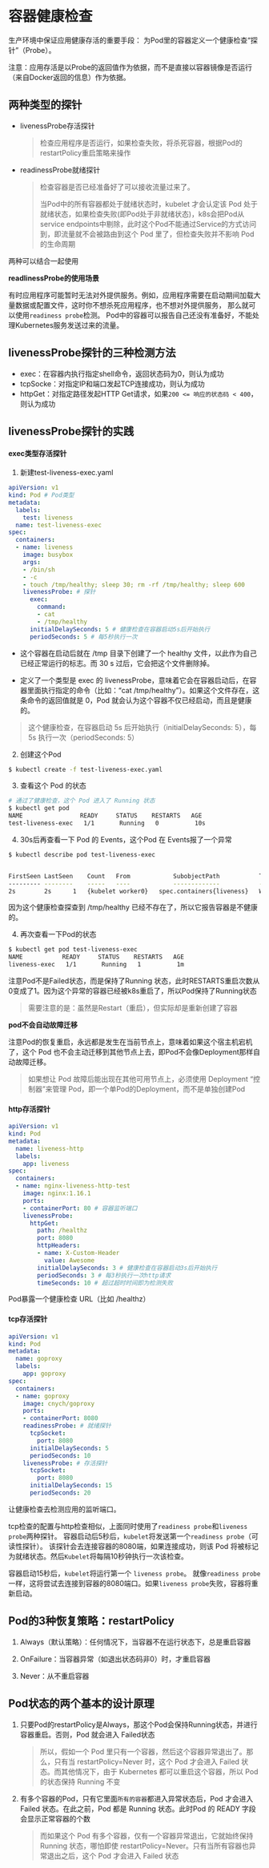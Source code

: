# 容器健康检查

生产环境中保证应用健康存活的重要手段： 为Pod里的容器定义一个健康检查“探针”（Probe）。



注意：应用存活是以Probe的返回值作为依据，而不是直接以容器镜像是否运行（来自Docker返回的信息）作为依据。



## 两种类型的探针

* livenessProbe存活探针

  > 检查应用程序是否运行，如果检查失败，将杀死容器，根据Pod的restartPolicy重启策略来操作

* readinessProbe就绪探针

  > 检查容器是否已经准备好了可以接收流量过来了。
  >
  > 当Pod中的所有容器都处于就绪状态时，kubelet 才会认定该 Pod 处于就绪状态，如果检查失败(即Pod处于非就绪状态)，k8s会把Pod从service endpoints中剔除，此时这个Pod不能通过Service的方式访问到，即流量就不会被路由到这个 Pod 里了，但检查失败并不影响 Pod 的生命周期

两种可以结合一起使用



**readlinessProbe的使用场景**

有时应用程序可能暂时无法对外提供服务。例如，应用程序需要在启动期间加载大量数据或配置文件，这时你不想杀死应用程序，也不想对外提供服务， 那么就可以使用`readiness probe`检测。 Pod中的容器可以报告自己还没有准备好，不能处理Kubernetes服务发送过来的流量。



## livenessProbe探针的三种检测方法

* exec：在容器内执行指定shell命令，返回状态码为0，则认为成功
* tcpSocke：对指定IP和端口发起TCP连接成功，则认为成功
* httpGet：对指定路径发起HTTP Get请求，如果`200 <= 响应的状态码 < 400`，则认为成功



## livenessProbe探针的实践

#### exec类型存活探针

1. 新建test-liveness-exec.yaml

```yaml
apiVersion: v1
kind: Pod # Pod类型
metadata:
  labels:
    test: liveness
  name: test-liveness-exec
spec:
  containers:
  - name: liveness
    image: busybox
    args:
    - /bin/sh
    - -c
    - touch /tmp/healthy; sleep 30; rm -rf /tmp/healthy; sleep 600
    livenessProbe: # 探针
      exec:
        command:
        - cat
        - /tmp/healthy
      initialDelaySeconds: 5 # 健康检查在容器启动5s后开始执行
      periodSeconds: 5 # 每5秒执行一次
```

* 这个容器在启动后就在 /tmp 目录下创建了一个 healthy 文件，以此作为自己已经正常运行的标志。而 30 s 过后，它会把这个文件删除掉。

* 定义了一个类型是 exec 的 livenessProbe，意味着它会在容器启动后，在容器里面执行指定的命令（比如：“cat /tmp/healthy”）。如果这个文件存在，这条命令的返回值就是 0，Pod 就会认为这个容器不仅已经启动，而且是健康的。

> 这个健康检查，在容器启动 5s 后开始执行（initialDelaySeconds: 5），每 5s 执行一次（periodSeconds: 5）



2. 创建这个Pod

```bash
$ kubectl create -f test-liveness-exec.yaml
```



3. 查看这个 Pod 的状态

```bash
# 通过了健康检查，这个 Pod 进入了 Running 状态
$ kubectl get pod
NAME                READY     STATUS    RESTARTS   AGE
test-liveness-exec   1/1       Running   0          10s
```



4. 30s后再查看一下 Pod 的 Events，这个Pod 在 Events报了一个异常

```bash
$ kubectl describe pod test-liveness-exec


FirstSeen LastSeen    Count   From            SubobjectPath           Type        Reason      Message
--------- --------    -----   ----            -------------           --------    ------      -------
2s        2s      1   {kubelet worker0}   spec.containers{liveness}   Warning     Unhealthy   Liveness probe failed: cat: can't open '/tmp/healthy': No such file or directory
```

因为这个健康检查探查到 /tmp/healthy 已经不存在了，所以它报告容器是不健康的。



4. 再次查看一下Pod的状态

```bash
$ kubectl get pod test-liveness-exec
NAME           READY     STATUS    RESTARTS   AGE
liveness-exec   1/1       Running   1          1m
```

注意Pod不是Failed状态，而是保持了Running 状态，此时RESTARTS重启次数从0变成了1。因为这个异常的容器已经被k8s重启了，所以Pod保持了Running状态

> 需要注意的是：虽然是Restart（重启），但实际却是重新创建了容器



**pod不会自动故障迁移**

注意Pod的恢复重启，永远都是发生在当前节点上，意味着如果这个宿主机宕机了，这个 Pod 也不会主动迁移到其他节点上去，即Pod不会像Deployment那样自动故障迁移。

> 如果想让 Pod 故障后能出现在其他可用节点上，必须使用 Deployment “控制器”来管理 Pod，即一个单Pod的Deployment，而不是单独创建Pod



#### http存活探针

```yaml
apiVersion: v1
kind: Pod
metadata:
  name: liveness-http
  labels:
    app: liveness
spec:
  containers:
  - name: nginx-liveness-http-test
    image: nginx:1.16.1
    ports:
    - containerPort: 80 # 容器监听端口
    livenessProbe:
      httpGet:
        path: /healthz
        port: 8080
        httpHeaders:
        - name: X-Custom-Header
          value: Awesome
        initialDelaySeconds: 3 # 健康检查在容器启动3s后开始执行
        periodSeconds: 3 # 每3秒执行一次http请求
        timeSeconds: 10 # 超过超时时间即为检测失败
```

Pod暴露一个健康检查 URL（比如 /healthz）



#### tcp存活探针

```yaml
apiVersion: v1
kind: Pod
metadata:
  name: goproxy
  labels:
    app: goproxy
spec:
  containers:
  - name: goproxy
    image: cnych/goproxy
    ports:
    - containerPort: 8080
    readinessProbe: # 就绪探针
      tcpSocket:
        port: 8080
      initialDelaySeconds: 5
      periodSeconds: 10
    livenessProbe: # 存活探针
      tcpSocket:
        port: 8080
      initialDelaySeconds: 15
      periodSeconds: 20
```

让健康检查去检测应用的监听端口。



tcp检查的配置与http检查相似，上面同时使用了`readiness probe`和`liveness probe`两种探针。 容器启动后5秒后，`kubelet`将发送第一个`readiness probe`（可读性探针）。 该探针会去连接容器的8080端，如果连接成功，则该 Pod 将被标记为就绪状态。然后`Kubelet`将每隔10秒钟执行一次该检查。



容器启动15秒后，`kubelet`将运行第一个 `liveness probe`。 就像`readiness probe`一样，这将尝试去连接到容器的8080端口。如果`liveness probe`失败，容器将重新启动。



## Pod的3种恢复策略：restartPolicy

1. Always（默认策略）：任何情况下，当容器不在运行状态下，总是重启容器

2. OnFailure：当容器异常（如退出状态码非0）时，才重启容器

3. Never：从不重启容器



## Pod状态的两个基本的设计原理

1. 只要Pod的restartPolicy是Always，那这个Pod会保持Running状态，并进行容器重启。否则，Pod 就会进入 Failed状态 

   > 所以，假如一个 Pod 里只有一个容器，然后这个容器异常退出了。那么，只有当 restartPolicy=Never 时，这个 Pod 才会进入 Failed 状态。而其他情况下，由于 Kubernetes 都可以重启这个容器，所以 Pod 的状态保持 Running 不变

2. 有多个容器的Pod，只有它里面`所有的容器`都进入异常状态后，Pod 才会进入 Failed 状态。在此之前，Pod 都是 Running 状态。此时Pod 的 READY 字段会显示正常容器的个数

   > 而如果这个 Pod 有多个容器，仅有一个容器异常退出，它就始终保持 Running 状态，哪怕即使 restartPolicy=Never。只有当所有容器也异常退出之后，这个 Pod 才会进入 Failed 状态

